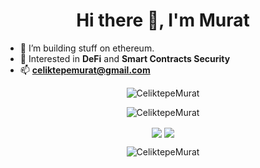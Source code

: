 <h1 align="center">Hi there 👋, I'm Murat</h1>

- 🔭 I’m building stuff on ethereum.
- 🌱 Interested in **DeFi** and **Smart Contracts Security**
- 📫 **celiktepemurat@gmail.com**

<p align="center">
<img src="https://komarev.com/ghpvc/?username=CeliktepeMurat&label=Views&color=lightgrey&style=flat-square" alt="CeliktepeMurat" /> 
</p>
<p align="center">
<img src="https://github-profile-trophy.vercel.app/?username=CeliktepeMurat&rank=SECRET,SSS,SS,S,AA,AAA,A&theme=radical&no-bg=true&no-frame=true&column=5" alt="CeliktepeMurat" />
</p>
<p align="center">
<img align="center" src="https://github-readme-stats.vercel.app/api?username=CeliktepeMurat&theme=blue-green&show_icons=true&count_private=true&hide_border=true" />
<img align="center" src="https://github-readme-stats.vercel.app/api/top-langs/?username=CeliktepeMurat&layout=compact&langs_count=6&theme=blue-green&hide_border=true" />

</p>
<p align="center">
<img align="center" src="https://github-readme-streak-stats.herokuapp.com/?user=CeliktepeMurat&theme=blue-green&hide_border=true" alt="CeliktepeMurat" />
</p>
